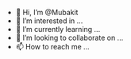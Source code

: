 - 👋 Hi, I’m @Mubakit
- 👀 I’m interested in ...
- 🌱 I’m currently learning ...
- 💞️ I’m looking to collaborate on ...
- 📫 How to reach me ...

<!---
Mubakit/Mubakit is a ✨ special ✨ repository because its `README.md` (this file) appears on your GitHub profile.
You can click the Preview link to take a look at your changes.
--->
